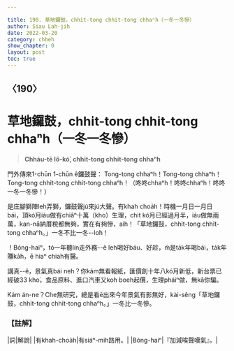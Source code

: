 ```yaml
---

title: 190. 草地鑼鼓，chhi̍t-tong chhi̍t-tong chhaⁿh（一冬一冬慘）
author: Siau Lah-jih
date: 2022-03-20
category: chheh
show_chapter: 0
layout: post
toc: true
---
```

  
## 〈190〉
# 草地鑼鼓，chhi̍t-tong chhi̍t-tong chhaⁿh（一冬一冬慘）
>**Chháu-tē lô-kó͘, chhi̍t-tong chhi̍t-tong chhaⁿh**

門外傳來1-chūn 1-chūn ê鑼鼓聲： 
Tong-tong chhaⁿh！Tong-tong chhaⁿh！Tong-tong chhi̍t-tong chhi̍t-tong chhaⁿh！（咚咚chhaⁿh！咚咚chhaⁿh！咚咚一冬一冬慘！）

是庄腳獅陣leh弄獅，鑼鼓聲jú來jú大聲。有khah choa̍h！時機一月日一月日bái，頂kó͘月iáu做有chiâⁿ十萬（kho͘）生理，chit kó͘月已經過月半，iáu做無兩萬，kan-nā納厝稅都無夠，實在有夠慘，aih！「草地鑼鼓，chhi̍t-tong chhi̍t-tong chhaⁿh。」一冬不比一冬--lo͘h！

 ！Bóng-haiⁿ，tó一年聽lín走外務--ê leh喝好báu、好趁，m̄是ta̍k年喝bái，ta̍k年賺ka̍h，ē hiaⁿ chiah有醫。

講真--ê，景氣真bái neh？你kám無看報紙，匯價創十年八kó͘月新低，新台票已經破33 kho͘，食品原料、進口汽車又koh boeh起價，生理pháiⁿ做，無kā你騙。

Kám án-ne？Che無研究，總是看ē出來今年景氣有影無好，kài-sêng「草地鑼鼓，chhi̍t-tong chhi̍t-tong chhaⁿh。」一冬比一冬慘。



### 【註解】

|詞|解說|
|有khah-choa̍h|有siáⁿ-mih路用。|
|Bóng-haiⁿ|『加減唉聲嘆氣』。|

